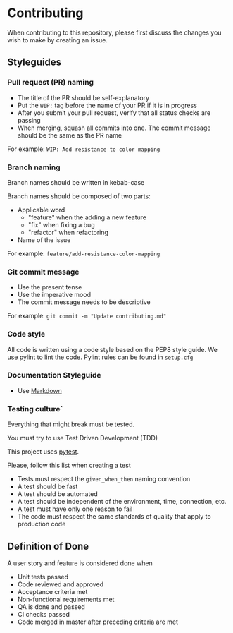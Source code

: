 # Contributing

When contributing to this repository, please first discuss the changes you wish to make by creating an issue.

## Styleguides

### Pull request (PR) naming
- The title of the PR should be self-explanatory
- Put the `WIP:` tag before the name of your PR if it is in progress
- After you submit your pull request, verify that all status checks are passing
- When merging, squash all commits into one. The commit message should be the same as the PR name

For example:
`WIP: Add resistance to color mapping`

### Branch naming
Branch names should be written in kebab-case

Branch names should be composed of two parts:
- Applicable word
    - "feature" when the adding a new feature
    - "fix" when fixing a bug
    - "refactor" when refactoring
- Name of the issue

For example:
`feature/add-resistance-color-mapping`

### Git commit message
- Use the present tense
- Use the imperative mood
- The commit message needs to be descriptive

For example:
`git commit -m "Update contributing.md"`

### Code style

All code is written using a code style based on the PEP8 style guide. We use pylint to lint the code. Pylint rules can be found in ```setup.cfg```

    
### Documentation Styleguide
- Use [Markdown](https://www.markdownguide.org/basic-syntax/)

### Testing culture`

Everything that might break must be tested. 

You must try to use Test Driven Development (TDD)

This project uses [pytest](https://docs.pytest.org/en/stable/).

Please, follow this list when creating a test
- Tests must respect the `given_when_then` naming convention
- A test should be fast
- A test should be automated
- A test should be independent of the environment, time, connection, etc.
- A test must have only one reason to fail
- The code must respect the same standards of quality that apply to production code

## Definition of Done
A user story and feature is considered done when
- Unit tests passed
- Code reviewed and approved
- Acceptance criteria met
- Non-functional requirements met
- QA is done and passed
- CI checks passed
- Code merged in master after preceding criteria are met